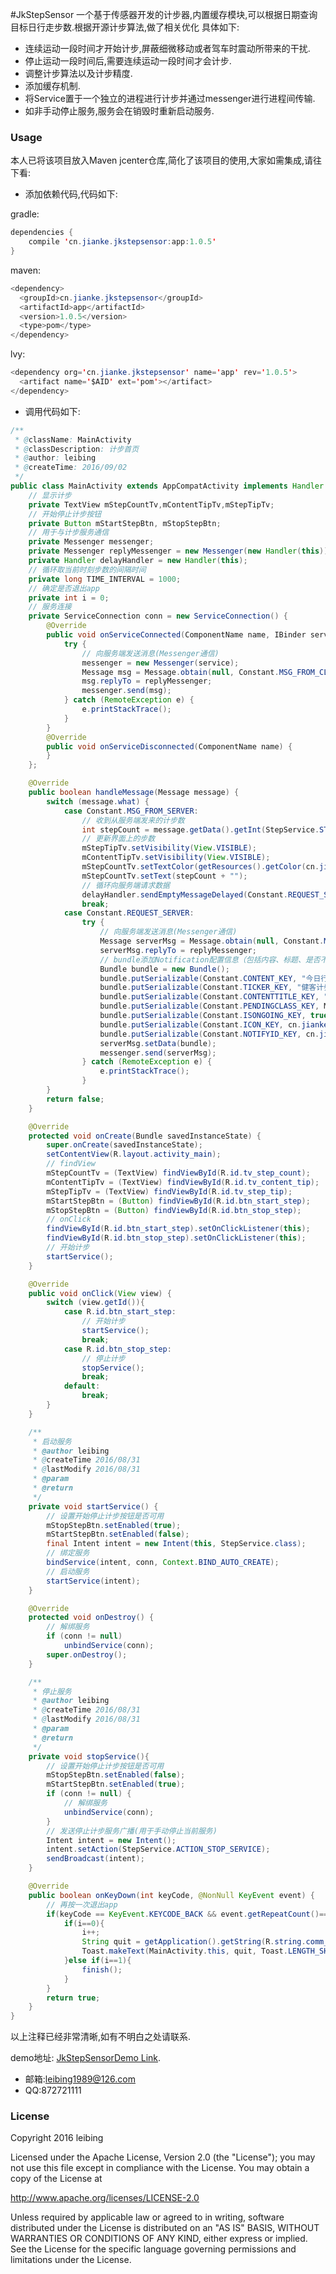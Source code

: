 #JkStepSensor
一个基于传感器开发的计步器,内置缓存模块,可以根据日期查询目标日行走步数.根据开源计步算法,做了相关优化
具体如下:

*  连续运动一段时间才开始计步,屏蔽细微移动或者驾车时震动所带来的干扰.
*  停止运动一段时间后,需要连续运动一段时间才会计步.
*  调整计步算法以及计步精度.
*  添加缓存机制.
*  将Service置于一个独立的进程进行计步并通过messenger进行进程间传输.
*  如非手动停止服务,服务会在销毁时重新启动服务.


### Usage

本人已将该项目放入Maven jcenter仓库,简化了该项目的使用,大家如需集成,请往下看:


* 添加依赖代码,代码如下:

gradle:
```java
dependencies {
    compile 'cn.jianke.jkstepsensor:app:1.0.5'
}
```
maven:
```java
<dependency>
  <groupId>cn.jianke.jkstepsensor</groupId>
  <artifactId>app</artifactId>
  <version>1.0.5</version>
  <type>pom</type>
</dependency>
```

lvy:
```java
<dependency org='cn.jianke.jkstepsensor' name='app' rev='1.0.5'>
  <artifact name='$AID' ext='pom'></artifact>
</dependency>
```

* 调用代码如下:

```java
/**
 * @className: MainActivity
 * @classDescription: 计步首页
 * @author: leibing
 * @createTime: 2016/09/02
 */
public class MainActivity extends AppCompatActivity implements Handler.Callback,View.OnClickListener{
    // 显示计步
    private TextView mStepCountTv,mContentTipTv,mStepTipTv;
    // 开始停止计步按钮
    private Button mStartStepBtn, mStopStepBtn;
    // 用于与计步服务通信
    private Messenger messenger;
    private Messenger replyMessenger = new Messenger(new Handler(this));
    private Handler delayHandler = new Handler(this);
    // 循环取当前时刻步数的间隔时间
    private long TIME_INTERVAL = 1000;
    // 确定是否退出app
    private int i = 0;
    // 服务连接
    private ServiceConnection conn = new ServiceConnection() {
        @Override
        public void onServiceConnected(ComponentName name, IBinder service) {
            try {
                // 向服务端发送消息(Messenger通信)
                messenger = new Messenger(service);
                Message msg = Message.obtain(null, Constant.MSG_FROM_CLIENT);
                msg.replyTo = replyMessenger;
                messenger.send(msg);
            } catch (RemoteException e) {
                e.printStackTrace();
            }
        }
        @Override
        public void onServiceDisconnected(ComponentName name) {
        }
    };

    @Override
    public boolean handleMessage(Message message) {
        switch (message.what) {
            case Constant.MSG_FROM_SERVER:
                // 收到从服务端发来的计步数
                int stepCount = message.getData().getInt(StepService.STEP_KEY);
                // 更新界面上的步数
                mStepTipTv.setVisibility(View.VISIBLE);
                mContentTipTv.setVisibility(View.VISIBLE);
                mStepCountTv.setTextColor(getResources().getColor(cn.jianke.jkstepsensor.R.color.colorPrimary));
                mStepCountTv.setText(stepCount + "");
                // 循环向服务端请求数据
                delayHandler.sendEmptyMessageDelayed(Constant.REQUEST_SERVER, TIME_INTERVAL);
                break;
            case Constant.REQUEST_SERVER:
                try {
                    // 向服务端发送消息(Messenger通信)
                    Message serverMsg = Message.obtain(null, Constant.MSG_FROM_CLIENT);
                    serverMsg.replyTo = replyMessenger;
                    // bundle添加Notification配置信息（包括内容、标题、是否不可取消等）
                    Bundle bundle = new Bundle();
                    bundle.putSerializable(Constant.CONTENT_KEY, "今日行走");
                    bundle.putSerializable(Constant.TICKER_KEY, "健客计步");
                    bundle.putSerializable(Constant.CONTENTTITLE_KEY, "健客计步");
                    bundle.putSerializable(Constant.PENDINGCLASS_KEY, MainActivity.class);
                    bundle.putSerializable(Constant.ISONGOING_KEY, true);
                    bundle.putSerializable(Constant.ICON_KEY, cn.jianke.jkstepsensor.R.mipmap.icon);
                    bundle.putSerializable(Constant.NOTIFYID_KEY, cn.jianke.jkstepsensor.R.string.app_name);
                    serverMsg.setData(bundle);
                    messenger.send(serverMsg);
                } catch (RemoteException e) {
                    e.printStackTrace();
                }
        }
        return false;
    }

    @Override
    protected void onCreate(Bundle savedInstanceState) {
        super.onCreate(savedInstanceState);
        setContentView(R.layout.activity_main);
        // findView
        mStepCountTv = (TextView) findViewById(R.id.tv_step_count);
        mContentTipTv = (TextView) findViewById(R.id.tv_content_tip);
        mStepTipTv = (TextView) findViewById(R.id.tv_step_tip);
        mStartStepBtn = (Button) findViewById(R.id.btn_start_step);
        mStopStepBtn = (Button) findViewById(R.id.btn_stop_step);
        // onClick
        findViewById(R.id.btn_start_step).setOnClickListener(this);
        findViewById(R.id.btn_stop_step).setOnClickListener(this);
        // 开始计步
        startService();
    }

    @Override
    public void onClick(View view) {
        switch (view.getId()){
            case R.id.btn_start_step:
                // 开始计步
                startService();
                break;
            case R.id.btn_stop_step:
                // 停止计步
                stopService();
                break;
            default:
                break;
        }
    }

    /**
     * 启动服务
     * @author leibing
     * @createTime 2016/08/31
     * @lastModify 2016/08/31
     * @param
     * @return
     */
    private void startService() {
        // 设置开始停止计步按钮是否可用
        mStopStepBtn.setEnabled(true);
        mStartStepBtn.setEnabled(false);
        final Intent intent = new Intent(this, StepService.class);
        // 绑定服务
        bindService(intent, conn, Context.BIND_AUTO_CREATE);
        // 启动服务
        startService(intent);
    }

    @Override
    protected void onDestroy() {
        // 解绑服务
        if (conn != null)
            unbindService(conn);
        super.onDestroy();
    }

    /**
     * 停止服务
     * @author leibing
     * @createTime 2016/08/31
     * @lastModify 2016/08/31
     * @param
     * @return
     */
    private void stopService(){
        // 设置开始停止计步按钮是否可用
        mStopStepBtn.setEnabled(false);
        mStartStepBtn.setEnabled(true);
        if (conn != null) {
            // 解绑服务
            unbindService(conn);
        }
        // 发送停止计步服务广播(用于手动停止当前服务)
        Intent intent = new Intent();
        intent.setAction(StepService.ACTION_STOP_SERVICE);
        sendBroadcast(intent);
    }

    @Override
    public boolean onKeyDown(int keyCode, @NonNull KeyEvent event) {
        // 再按一次退出app
        if(keyCode == KeyEvent.KEYCODE_BACK && event.getRepeatCount()==0){
            if(i==0){
                i++;
                String quit = getApplication().getString(R.string.comm_quit);
                Toast.makeText(MainActivity.this, quit, Toast.LENGTH_SHORT).show();
            }else if(i==1){
                finish();
            }
        }
        return true;
    }
}
```
以上注释已经非常清晰,如有不明白之处请联系.

demo地址:
 [JkStepSensorDemo Link](https://github.com/leibing8912/JkStepSensorDemo/tree/master).


* 邮箱:leibing1989@126.com
* QQ:872721111


### License
Copyright 2016 leibing

Licensed under the Apache License, Version 2.0 (the "License");
you may not use this file except in compliance with the License.
You may obtain a copy of the License at

   http://www.apache.org/licenses/LICENSE-2.0

Unless required by applicable law or agreed to in writing, software
distributed under the License is distributed on an "AS IS" BASIS,
WITHOUT WARRANTIES OR CONDITIONS OF ANY KIND, either express or implied.
See the License for the specific language governing permissions and
limitations under the License.